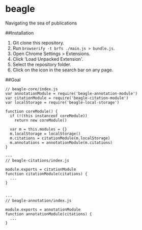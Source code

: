 beagle
======

Navigating the sea of publications

##Installation

1. Git clone this repository.
2. Run `browserify -t brfs ./main.js > bundle.js`.
2. Open Chrome Settings > Extensions.
2. Click 'Load Unpacked Extension'.
3. Select the repository folder.
4. Click on the icon in the search bar on any page.

##Goal

```
// beagle-core/index.js
var annotationModule = require('beagle-annotation-module')
var citationModule = require('beagle-citation-module')
var localStorage = require('beagle-local-storage')
 
function coreModule() {
  if (!(this instanceof coreModule))  
    return new coreModule()
  
  var m = this.modules = {}
  m.localStorage = localStorage()
  m.citations = citationModule(m.localStorage)
  m.annotations = annotationModule(m.citations)
}
 
---
// beagle-citations/index.js
 
module.exports = citationModule
function citationModule(citations) {
  ...
}
 
 
---
// beagle-annotation/index.js
 
module.exports = annotationModule
function annotationModule(citations) {
  ...
}
 
```

